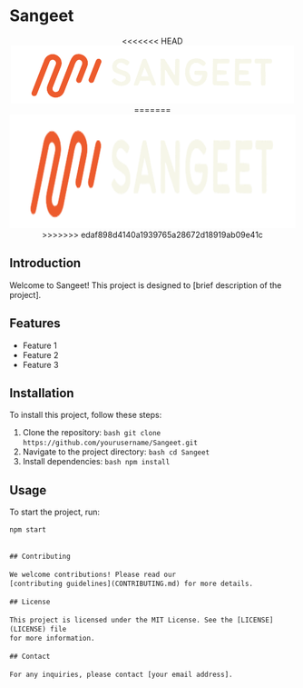 # Sangeet

<p align="center">
    <picture>
        <source media="(prefers-color-scheme: dark)" srcset="public\images\logo-title-side-dark.png">
        <source media="(prefers-color-scheme: light)" srcset="public\images\logo-title-side.png">
<<<<<<< HEAD
        <img src="public\images\logo-title-side-dark.png" alt="Sangeet Logo">
=======
        <img src="public\images\logo-title-side-dark.png" alt="Sangeet Logo" height="200">
>>>>>>> edaf898d4140a1939765a28672d18919ab09e41c
    </picture>
</p>

## Introduction

Welcome to Sangeet! This project is designed to [brief description of the
project].

## Features

- Feature 1
- Feature 2
- Feature 3

## Installation

To install this project, follow these steps:

1. Clone the repository:
   `bash git clone https://github.com/yourusername/Sangeet.git `
2. Navigate to the project directory: `bash cd Sangeet `
3. Install dependencies: `bash npm install `

## Usage

To start the project, run:

```bash
npm start
```

```

## Contributing

We welcome contributions! Please read our
[contributing guidelines](CONTRIBUTING.md) for more details.

## License

This project is licensed under the MIT License. See the [LICENSE](LICENSE) file
for more information.

## Contact

For any inquiries, please contact [your email address].

```
